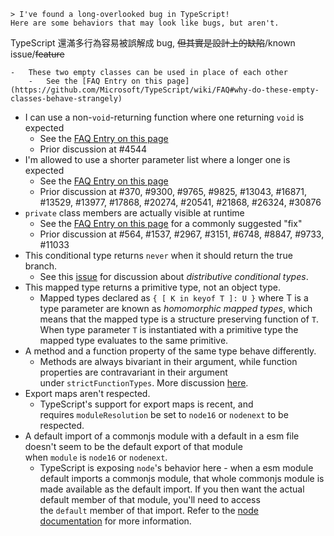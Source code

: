 ```
> I've found a long-overlooked bug in TypeScript!
Here are some behaviors that may look like bugs, but aren't.
```

TypeScript 還滿多行為容易被誤解成 bug, ~~但其實是設計上的缺陷~~/known issue/~~feature~~ 

```
-   These two empty classes can be used in place of each other
    -   See the [FAQ Entry on this page](https://github.com/Microsoft/TypeScript/wiki/FAQ#why-do-these-empty-classes-behave-strangely)
```


-   I can use a non-`void`-returning function where one returning `void` is expected
    -   See the [FAQ Entry on this page](https://github.com/Microsoft/TypeScript/wiki/FAQ#why-are-functions-returning-non-void-assignable-to-function-returning-void)
    -   Prior discussion at #4544
-   I'm allowed to use a shorter parameter list where a longer one is expected
    -   See the [FAQ Entry on this page](https://github.com/Microsoft/TypeScript/wiki/FAQ#why-are-functions-with-fewer-parameters-assignable-to-functions-that-take-more-parameters)
    -   Prior discussion at #370, #9300, #9765, #9825, #13043, #16871, #13529, #13977, #17868, #20274, #20541, #21868, #26324, #30876
-   `private` class members are actually visible at runtime
    -   See the [FAQ Entry on this page](https://github.com/Microsoft/TypeScript/wiki/FAQ#you-should-emit-classes-like-this-so-they-have-real-private-members) for a commonly suggested "fix"
    -   Prior discussion at #564, #1537, #2967, #3151, #6748, #8847, #9733, #11033
-   This conditional type returns `never` when it should return the true branch.
    -   See this [issue](https://github.com/microsoft/TypeScript/issues/31751) for discussion about _distributive conditional types_.
-   This mapped type returns a primitive type, not an object type.
    -   Mapped types declared as `{ [ K in keyof T ]: U }` where T is a type parameter are known as _homomorphic mapped types_, which means that the mapped type is a structure preserving function of `T`. When type parameter `T` is instantiated with a primitive type the mapped type evaluates to the same primitive.
-   A method and a function property of the same type behave differently.
    -   Methods are always bivariant in their argument, while function properties are contravariant in their argument under `strictFunctionTypes`. More discussion [here](https://github.com/microsoft/TypeScript/pull/18654).
-   Export maps aren't respected.
    -   TypeScript's support for export maps is recent, and requires `moduleResolution` be set to `node16` or `nodenext` to be respected.
-   A default import of a commonjs module with a default in a esm file doesn't seem to be the default export of that module when `module` is `node16` or `nodenext`.
    -   TypeScript is exposing `node`'s behavior here - when a esm module default imports a commonjs module, that whole commonjs module is made available as the default import. If you then want the actual default member of that module, you'll need to access the `default` member of that import. Refer to the [node documentation](https://nodejs.org/api/esm.html#commonjs-namespaces) for more information.